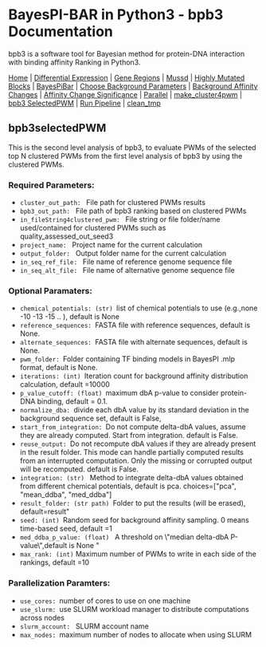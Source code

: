 # BayesPI-BAR in Python3 - bpb3 Documentation

bpb3 is a software tool for Bayesian method for protein-DNA interaction with binding affinity Ranking in Python3.

[Home](index.md) | [Differential Expression](differential_expression.md) | [Gene Regions](gene_regions.md) | [Mussd](mussd.md) | [Highly Mutated Blocks](highly_mutated_blocks.md) | [BayesPiBar](bayespi_bar.md) | [Choose Background Parameters](choose_background_parameters.md) | [Background Affinity Changes](background_affinity_changes.md) | [Affinity Change Significance](affinity_change_significance_test.md) | [Parallel](parallel.md) | [make_cluster4pwm](make_cluster4pwm.md) | [bpb3 SelectedPWM](bpb3selectedPWM.md)  | [Run Pipeline](run_pipeline.md) | [clean_tmp](clean_tmp.md)  



## bpb3selectedPWM
<p>This is the second level analysis of bpb3, to evaluate PWMs of the selected top N clustered PWMs from the first level analysis of bpb3 by using the clustered PWMs.</p>

### Required Parameters:
<ul>
  <li><code>cluster_out_path: </code> File path for clustered PWMs results</li>
<li><code>bpb3_out_path: </code> File path of bpb3 ranking based on clustered PWMs</li>
  <li><code>in_fileString4clustered_pwm: </code> File string or file folder/name used/contained for clustered PWMs such as quality_assessed_out_seed3</li>
<li><code>project_name: </code> Project name for the current calculation</li>
  <li><code>output_folder: </code> Output folder name for the current calculation </li>
  <li><code>in_seq_ref_file: </code> File name of reference genome sequence file</li>
  <li><code>in_seq_alt_file: </code> File name of alternative genome sequence file </li>

  
</ul>
  
### Optional Paramaters:


 <ul>
 <li><code>chemical_potentials: (str) </code>list of chemical potentials to use (e.g.,none -10 -13 -15 .. ), default is None </li>
  <li><code>reference_sequences: </code>FASTA file with reference sequences, default is None.</li>
  <li><code>alternate_sequences: </code>FASTA file with alternate sequences, default is None.</li>
  <li><code>pwm_folder: </code>Folder containing TF binding models in BayesPI .mlp format, default is None.</li>
  <li><code>iterations: (int) </code>Iteration count for background affinity distribution calculation, default =10000 </li>
  <li><code>p_value_cutoff: (float) </code>maximum dbA p-value to consider protein-DNA binding, default = 0.1.</li>
  <li><code>normalize_dba: </code>divide each dbA value by its standard deviation in the background sequence set, default is False,</li>
  <li><code>start_from_integration: </code>Do not compute delta-dbA values, assume they are already computed. Start from integration. default is False.</li>
  <li><code>reuse_output: </code>Do not recompute dbA values if they are already present in the result folder. This mode can handle partially computed results from an interrupted computation. Only the missing or corrupted output will be recomputed. default is False.</li>
  <li><code>integration: (str) </code> Method to integrate delta-dbA values obtained from different chemical potentials, default is pca. choices=["pca", "mean_ddba", "med_ddba"] </li>
  <li><code>result_folder: (str path) </code>Folder to put the results (will be erased), default=result"</li>
  <li><code>seed: (int) </code>Random seed for background affinity sampling. 0 means time-based seed, default =1 </li>
  <li><code>med_ddba_p_value: (float) </code> A threshold on \"median delta-dbA P-value\",default is None "</li>
  <li><code>max_rank: (int)</code> Maximum number of PWMs to write in each side of the rankings, default =10</li>
</ul>

### Parallelization Paramters:
<ul>
  <li><code>use_cores: </code>number of cores to use on one machine </li>
<li><code>use_slurm: </code>use SLURM workload manager to distribute computations across nodes</li>
  <li><code>slurm_account: </code> SLURM account name</li>
<li><code>max_nodes: </code>maximum number of nodes to allocate when using SLURM</li>

</ul>
